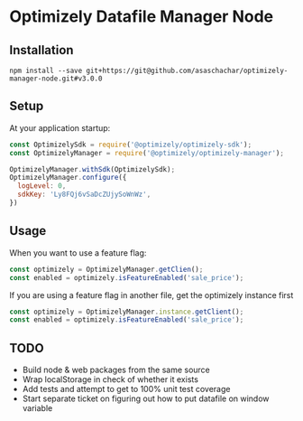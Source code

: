 # Optimizely Datafile Manager Node
                                                                        
## Installation
```
npm install --save git+https://git@github.com/asaschachar/optimizely-manager-node.git#v3.0.0
```
 
## Setup 
At your application startup:
```javascript
const OptimizelySdk = require('@optimizely/optimizely-sdk');
const OptimizelyManager = require('@optimizely/optimizely-manager');

OptimizelyManager.withSdk(OptimizelySdk);
OptimizelyManager.configure({
  logLevel: 0,
  sdkKey: 'Ly8FQj6vSaDcZUjySoWnWz',
})
```

## Usage
When you want to use a feature flag:
```javascript
const optimizely = OptimizelyManager.getClien();
const enabled = optimizely.isFeatureEnabled('sale_price');
```                                                                     
                                                                        
If you are using a feature flag in another file, get the optimizely instance first                                                                        
```javascript
const optimizely = OptimizelyManager.instance.getClient();
const enabled = optimizely.isFeatureEnabled('sale_price');
```
## TODO
- Build node & web packages from the same source
- Wrap localStorage in check of whether it exists
- Add tests and attempt to get to 100% unit test coverage
- Start separate ticket on figuring out how to put datafile on window variable
